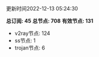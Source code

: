 更新时间2022-12-13 05:24:30

**总订阅: 45**
**总节点: 708**
**有效节点: 131**
- v2ray节点: 124
- ss节点: 1
- trojan节点: 6
